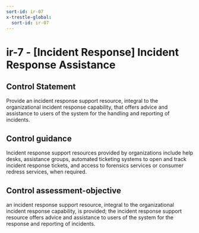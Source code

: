 ```yaml
---
sort-id: ir-07
x-trestle-global:
  sort-id: ir-07
---
```


# ir-7 - \[Incident Response\] Incident Response Assistance

## Control Statement

Provide an incident response support resource, integral to the organizational incident response capability, that offers advice and assistance to users of the system for the handling and reporting of incidents.

## Control guidance

Incident response support resources provided by organizations include help desks, assistance groups, automated ticketing systems to open and track incident response tickets, and access to forensics services or consumer redress services, when required.

## Control assessment-objective

an incident response support resource, integral to the organizational incident response capability, is provided;
the incident response support resource offers advice and assistance to users of the system for the response and reporting of incidents.
